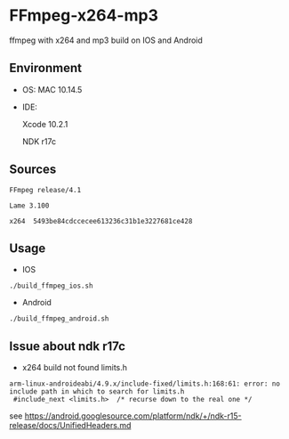 # FFmpeg-x264-mp3
ffmpeg with x264 and mp3 build on IOS and Android 

## Environment
- OS: MAC 10.14.5
- IDE:
    
    Xcode 10.2.1

    NDK r17c

## Sources
    FFmpeg release/4.1

    Lame 3.100

    x264  5493be84cdccecee613236c31b1e3227681ce428

## Usage
- IOS
```
./build_ffmpeg_ios.sh
```
- Android
```
./build_ffmpeg_android.sh
```

## Issue about ndk r17c
- x264 build not found limits.h
```
arm-linux-androideabi/4.9.x/include-fixed/limits.h:168:61: error: no include path in which to search for limits.h
 #include_next <limits.h>  /* recurse down to the real one */
```
see https://android.googlesource.com/platform/ndk/+/ndk-r15-release/docs/UnifiedHeaders.md
